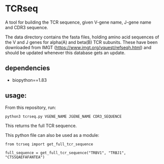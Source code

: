 # TCRseq
A tool for building the TCR sequence, given V-gene name, J-gene name and CDR3 sequence.

The data directory contains the fasta files, holding amino acid sequences of the V and J genes for alpha(A) and beta(B) TCR subunits.
These have been downloaded from IMGT (https://www.imgt.org/vquest/refseqh.html) and should be updated whenever this database gets an update.

## dependencies
 * biopython==1.83

## usage:
From this repository, run:

```
python3 tcrseq.py VGENE_NAME JGENE_NAME CDR3_SEQUENCE
```

This returns the full TCR sequence.

This python file can also be used as a module:

```
from tcrseq import get_full_tcr_sequence

full_sequence = get_full_tcr_sequence("TRBV1", "TRBJ1", "CTSSQAEFAFANTEA")
```
